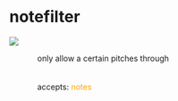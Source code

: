 
<a name=notefilter></a><br>
# <b>notefilter</b>
<img src="https://www.bespokesynth.com/docs/screenshots/notefilter.png"><br>
<div style="display:inline-block;margin-left:50px;">
only allow a certain pitches through<br/><br/>
<br>accepts: <font color=orange>notes</font> <br></div>
